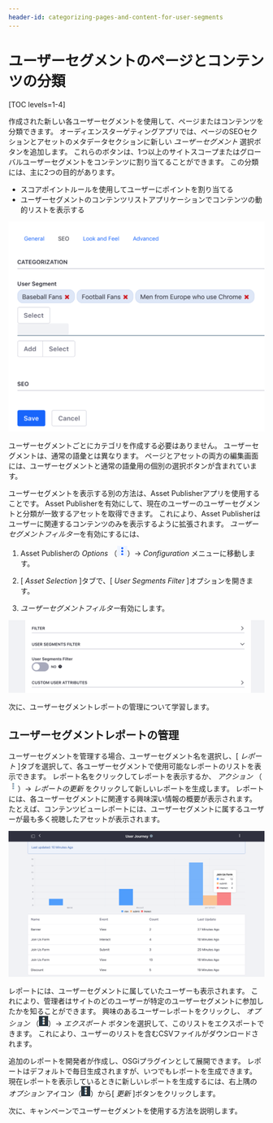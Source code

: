 ```yaml
---
header-id: categorizing-pages-and-content-for-user-segments
---
```


# ユーザーセグメントのページとコンテンツの分類

[TOC levels=1-4]

作成された新しい各ユーザーセグメントを使用して、ページまたはコンテンツを分類できます。 オーディエンスターゲティングアプリでは、ページのSEOセクションとアセットのメタデータセクションに新しい *ユーザーセグメント* 選択ボタンを追加します。 これらのボタンは、1つ以上のサイトスコープまたはグローバルユーザーセグメントをコンテンツに割り当てることができます。 この分類には、主に2つの目的があります。

  - スコアポイントルールを使用してユーザーにポイントを割り当てる
  - ユーザーセグメントのコンテンツリストアプリケーションでコンテンツの動的リストを表示する

![図1：ページとコンテンツは、ユーザーセグメントごとに分類できます。](../../images-dxp/audience-targeting-categorization.png)

ユーザーセグメントごとにカテゴリを作成する必要はありません。 ユーザーセグメントは、通常の語彙とは異なります。 ページとアセットの両方の編集画面には、ユーザーセグメントと通常の語彙用の個別の選択ボタンが含まれています。

ユーザーセグメントを表示する別の方法は、Asset Publisherアプリを使用することです。 Asset Publisherを有効にして、現在のユーザーのユーザーセグメントと分類が一致するアセットを取得できます。 これにより、Asset Publisherはユーザーに関連するコンテンツのみを表示するように拡張されます。 *ユーザーセグメントフィルター*を有効にするには、

1.  Asset Publisherの *Options* （![Options](../../images-dxp/icon-app-options.png)）→ *Configuration* メニューに移動します。

2.  [ *Asset Selection* ]タブで、[ *User Segments Filter* ]オプションを開きます。

3.  *ユーザーセグメントフィルター*有効にします。

![図2：ユーザーセグメントフィルターを有効にすると、現在のユーザーのユーザーセグメントに一致するアセットが取得されます。](../../images-dxp/audience-targeting-asset-publisher-filtering.png)

次に、ユーザーセグメントレポートの管理について学習します。

## ユーザーセグメントレポートの管理

ユーザーセグメントを管理する場合、ユーザーセグメント名を選択し、[ *レポート* ]タブを選択して、各ユーザーセグメントで使用可能なレポートのリストを表示できます。 レポート名をクリックしてレポートを表示するか、 *アクション* （![Actions](../../images-dxp/icon-actions.png)）→ *レポートの更新* をクリックして新しいレポートを生成します。 レポートには、各ユーザーセグメントに関連する興味深い情報の概要が表示されます。 たとえば、コンテンツビューレポートには、ユーザーセグメントに属するユーザーが最も多く視聴したアセットが表示されます。

![図3：このレポートには、ユーザーセグメントがアクセスしたページが表示されます。](../../images-dxp/audience-targeting-user-segment-report.png)

レポートには、ユーザーセグメントに属していたユーザーも表示されます。 これにより、管理者はサイトのどのユーザーが特定のユーザーセグメントに参加したかを知ることができます。 興味のあるユーザーレポートをクリックし、 *オプション* （![Options](../../images-dxp/icon-options.png)）→ *エクスポート* ボタンを選択して、このリストをエクスポートできます。 これにより、ユーザーのリストを含むCSVファイルがダウンロードされます。

追加のレポートを開発者が作成し、OSGiプラグインとして展開できます。 レポートはデフォルトで毎日生成されますが、いつでもレポートを生成できます。 現在レポートを表示しているときに新しいレポートを生成するには、右上隅の *オプション* アイコン（![Options](../../images-dxp/icon-options.png)）から[ *更新* ]ボタンをクリックします。

次に、キャンペーンでユーザーセグメントを使用する方法を説明します。
